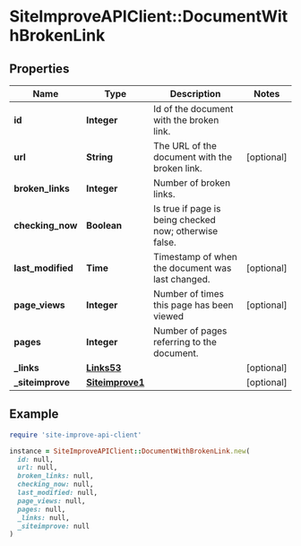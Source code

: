 # SiteImproveAPIClient::DocumentWithBrokenLink

## Properties

| Name | Type | Description | Notes |
| ---- | ---- | ----------- | ----- |
| **id** | **Integer** | Id of the document with the broken link. |  |
| **url** | **String** | The URL of the document with the broken link. | [optional] |
| **broken_links** | **Integer** | Number of broken links. |  |
| **checking_now** | **Boolean** | Is true if page is being checked now; otherwise false. |  |
| **last_modified** | **Time** | Timestamp of when the document was last changed. | [optional] |
| **page_views** | **Integer** | Number of times this page has been viewed | [optional] |
| **pages** | **Integer** | Number of pages referring to the document. |  |
| **_links** | [**Links53**](Links53.md) |  | [optional] |
| **_siteimprove** | [**Siteimprove1**](Siteimprove1.md) |  | [optional] |

## Example

```ruby
require 'site-improve-api-client'

instance = SiteImproveAPIClient::DocumentWithBrokenLink.new(
  id: null,
  url: null,
  broken_links: null,
  checking_now: null,
  last_modified: null,
  page_views: null,
  pages: null,
  _links: null,
  _siteimprove: null
)
```

